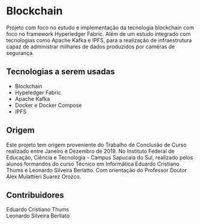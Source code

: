 # Blockchain

Projeto com foco no estudo e implementação da tecnologia blockchain com foco no framework Hyperledger Fabric. Além de um estudo integrado com tecnologias como Apache Kafka e IPFS, para a realização de infraestrutura capaz de administrar milhares de dados produzidos por camêras de segurança.

## Tecnologias a serem usadas

* Blockchain
* Hypeledger Fabric
* Apache Kafka
* Docker e Docker Compose
* IPFS

## Origem

Este projeto tem origem proveniente do Trabalho de Conclusão de Curso realizado entre Janeiro e Dezembro de 2019. No Instituto Federal de Educação, Ciência e Tecnologia - Campus Sapucaia do Sul, realizado pelos alunos formandos do curso Técnico em Informática Eduardo Cristiano Thums e Leonardo Silveira Berlatto. Com orientação do Professor Doutor Alex Mulattieri Suarez Orozco.

## Contribuidores
Eduardo Cristiano Thums\
Leonardo Silveira Berllato

